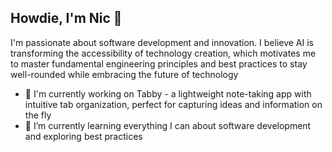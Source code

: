 ## Howdie, I'm Nic 👋

I'm passionate about software development and innovation. I believe AI is transforming the accessibility of technology creation, which motivates me to master fundamental engineering principles and best practices to stay well-rounded while embracing the future of technology

- 🔭 I'm currently working on Tabby - a lightweight note-taking app with intuitive tab organization, perfect for capturing ideas and information on the fly
- 🌱 I’m currently learning everything I can about software development and exploring best practices

<!--
**BakeSmash/BakeSmash** is a ✨ _special_ ✨ repository because its `README.md` (this file) appears on your GitHub profile.

Here are some ideas to get you started:

- 🔭 I’m currently working on ...
- 🌱 I’m currently learning ...
- 👯 I’m looking to collaborate on ...
- 🤔 I’m looking for help with ...
- 💬 Ask me about ...
- 📫 How to reach me: ...
- 😄 Pronouns: ...
- ⚡ Fun fact: ...
-->
